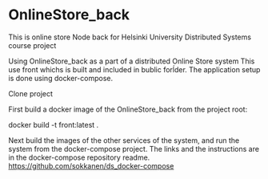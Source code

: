 # OnlineStore_back

This is online store Node back for Helsinki University Distributed Systems course project

Using OnlineStore_back  as a part of a distributed Online Store system
This use front whichs is built and included in bublic forĺder. 
The application setup is done using docker-compose.

Clone project

First build a docker image of the OnlineStore_back from the project root:

docker build -t front:latest .

Next build the images of the other services of the system, and run the system from the docker-compose project. The links and the instructions are in the docker-compose repository readme. https://github.com/sokkanen/ds_docker-compose




